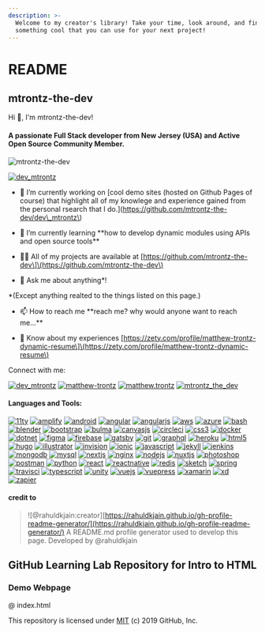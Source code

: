 ```yaml
---
description: >-
  Welcome to my creator's library! Take your time, look around, and find
  something cool that you can use for your next project!
---
```


# README



## mtrontz-the-dev

Hi 👋, I'm mtrontz-the-dev!

#### A passionate Full Stack developer from New Jersey \(USA\) and Active Open Source Community Member.

![mtrontz-the-dev](https://komarev.com/ghpvc/?username=mtrontz-the-dev&label=Profile%20views&color=0e75b6&style=flat)

 [![dev\_mtrontz](https://img.shields.io/twitter/follow/dev_mtrontz?logo=twitter&style=for-the-badge)](https://twitter.com/dev_mtrontz)

- 🔭 I’m currently working on \[cool demo sites \(hosted on Github Pages of course\) that highlight all of my knowlege and experience gained from the personal rsearch that I do.\]\(https://github.com/mtrontz-the-dev/dev\_mtrontz\)

- 🌱 I’m currently learning \*\*how to develop dynamic modules using APIs and open source tools\*\*

- 👨‍💻 All of my projects are available at \[https://github.com/mtrontz-the-dev\]\(https://github.com/mtrontz-the-dev\)

- 💬 Ask me about anything\*!

\*\(Except anything realted to the things listed on this page.\)

- 📫 How to reach me \*\*reach me? why would anyone want to reach me...\*\*

- 📄 Know about my experiences \[https://zety.com/profile/matthew-trontz-dynamic-resume\]\(https://zety.com/profile/matthew-trontz-dynamic-resume\)

Connect with me:

 [![dev\_mtrontz](https://raw.githubusercontent.com/rahuldkjain/github-profile-readme-generator/master/src/images/icons/Social/twitter.svg)](https://twitter.com/dev_mtrontz) [![matthew-trontz](https://raw.githubusercontent.com/rahuldkjain/github-profile-readme-generator/master/src/images/icons/Social/linked-in-alt.svg)](https://linkedin.com/in/matthew-trontz) [![matthew.trontz](https://raw.githubusercontent.com/rahuldkjain/github-profile-readme-generator/master/src/images/icons/Social/facebook.svg)](https://fb.com/matthew.trontz) [![mtrontz\_the\_dev](https://raw.githubusercontent.com/rahuldkjain/github-profile-readme-generator/master/src/images/icons/Social/instagram.svg)](https://instagram.com/mtrontz_the_dev)

#### Languages and Tools:

 [![11ty](https://gist.githubusercontent.com/vivek32ta/c7f7bf583c1fb1c58d89301ea40f37fd/raw/f4c85cce5790758286b8f155ef9a177710b995df/11ty.svg)](https://www.11ty.dev/) [![amplify](https://docs.amplify.aws/assets/logo-dark.svg)](https://aws.amazon.com/amplify/) [![android](https://raw.githubusercontent.com/devicons/devicon/master/icons/android/android-original-wordmark.svg)](https://developer.android.com) [![angular](https://angular.io/assets/images/logos/angular/angular.svg)](https://angular.io) [![angularjs](https://raw.githubusercontent.com/devicons/devicon/master/icons/angularjs/angularjs-original-wordmark.svg)](https://angular.io) [![aws](https://raw.githubusercontent.com/devicons/devicon/master/icons/amazonwebservices/amazonwebservices-original-wordmark.svg)](https://aws.amazon.com) [![azure](https://www.vectorlogo.zone/logos/microsoft_azure/microsoft_azure-icon.svg)](https://azure.microsoft.com/en-in/) [![bash](https://www.vectorlogo.zone/logos/gnu_bash/gnu_bash-icon.svg)](https://www.gnu.org/software/bash/) [![blender](https://download.blender.org/branding/community/blender_community_badge_white.svg)](https://www.blender.org/) [![bootstrap](https://raw.githubusercontent.com/devicons/devicon/master/icons/bootstrap/bootstrap-plain-wordmark.svg)](https://getbootstrap.com) [![bulma](https://raw.githubusercontent.com/gilbarbara/logos/804dc257b59e144eaca5bc6ffd16949752c6f789/logos/bulma.svg)](https://bulma.io/) [![canvasjs](https://raw.githubusercontent.com/Hardik0307/Hardik0307/master/assets/canvasjs-charts.svg)](https://canvasjs.com) [![circleci](https://www.vectorlogo.zone/logos/circleci/circleci-icon.svg)](https://circleci.com) [![css3](https://raw.githubusercontent.com/devicons/devicon/master/icons/css3/css3-original-wordmark.svg)](https://www.w3schools.com/css/) [![docker](https://raw.githubusercontent.com/devicons/devicon/master/icons/docker/docker-original-wordmark.svg)](https://www.docker.com/) [![dotnet](https://raw.githubusercontent.com/devicons/devicon/master/icons/dot-net/dot-net-original-wordmark.svg)](https://dotnet.microsoft.com/) [![figma](https://www.vectorlogo.zone/logos/figma/figma-icon.svg)](https://www.figma.com/) [![firebase](https://www.vectorlogo.zone/logos/firebase/firebase-icon.svg)](https://firebase.google.com/) [![gatsby](https://www.vectorlogo.zone/logos/gatsbyjs/gatsbyjs-icon.svg)](https://www.gatsbyjs.com/) [![git](https://www.vectorlogo.zone/logos/git-scm/git-scm-icon.svg)](https://git-scm.com/) [![graphql](https://www.vectorlogo.zone/logos/graphql/graphql-icon.svg)](https://graphql.org) [![heroku](https://www.vectorlogo.zone/logos/heroku/heroku-icon.svg)](https://heroku.com) [![html5](https://raw.githubusercontent.com/devicons/devicon/master/icons/html5/html5-original-wordmark.svg)](https://www.w3.org/html/) [![hugo](https://api.iconify.design/logos-hugo.svg)](https://gohugo.io/) [![illustrator](https://www.vectorlogo.zone/logos/adobe_illustrator/adobe_illustrator-icon.svg)](https://www.adobe.com/in/products/illustrator.html) [![invision](https://www.vectorlogo.zone/logos/invisionapp/invisionapp-icon.svg)](https://www.invisionapp.com/) [![ionic](https://upload.wikimedia.org/wikipedia/commons/d/d1/Ionic_Logo.svg)](https://ionicframework.com) [![javascript](https://raw.githubusercontent.com/devicons/devicon/master/icons/javascript/javascript-original.svg)](https://developer.mozilla.org/en-US/docs/Web/JavaScript) [![jekyll](https://www.vectorlogo.zone/logos/jekyllrb/jekyllrb-icon.svg)](https://jekyllrb.com/) [![jenkins](https://www.vectorlogo.zone/logos/jenkins/jenkins-icon.svg)](https://www.jenkins.io) [![mongodb](https://raw.githubusercontent.com/devicons/devicon/master/icons/mongodb/mongodb-original-wordmark.svg)](https://www.mongodb.com/) [![mysql](https://raw.githubusercontent.com/devicons/devicon/master/icons/mysql/mysql-original-wordmark.svg)](https://www.mysql.com/) [![nextjs](https://cdn.worldvectorlogo.com/logos/nextjs-3.svg)](https://nextjs.org/) [![nginx](https://raw.githubusercontent.com/devicons/devicon/master/icons/nginx/nginx-original.svg)](https://www.nginx.com) [![nodejs](https://raw.githubusercontent.com/devicons/devicon/master/icons/nodejs/nodejs-original-wordmark.svg)](https://nodejs.org) [![nuxtjs](https://www.vectorlogo.zone/logos/nuxtjs/nuxtjs-icon.svg)](https://nuxtjs.org/) [![photoshop](https://raw.githubusercontent.com/devicons/devicon/master/icons/photoshop/photoshop-line.svg)](https://www.photoshop.com/en) [![postman](https://www.vectorlogo.zone/logos/getpostman/getpostman-icon.svg)](https://postman.com) [![python](https://raw.githubusercontent.com/devicons/devicon/master/icons/python/python-original.svg)](https://www.python.org) [![react](https://raw.githubusercontent.com/devicons/devicon/master/icons/react/react-original-wordmark.svg)](https://reactjs.org/) [![reactnative](https://reactnative.dev/img/header_logo.svg)](https://reactnative.dev/) [![redis](https://raw.githubusercontent.com/devicons/devicon/master/icons/redis/redis-original-wordmark.svg)](https://redis.io) [![sketch](https://www.vectorlogo.zone/logos/sketchapp/sketchapp-icon.svg)](https://www.sketch.com/) [![spring](https://www.vectorlogo.zone/logos/springio/springio-icon.svg)](https://spring.io/) [![travisci](https://www.vectorlogo.zone/logos/travis-ci/travis-ci-icon.svg)](https://travis-ci.org) [![typescript](https://raw.githubusercontent.com/devicons/devicon/master/icons/typescript/typescript-original.svg)](https://www.typescriptlang.org/) [![unity](https://www.vectorlogo.zone/logos/unity3d/unity3d-icon.svg)](https://unity.com/) [![vuejs](https://raw.githubusercontent.com/devicons/devicon/master/icons/vuejs/vuejs-original-wordmark.svg)](https://vuejs.org/) [![vuepress](https://raw.githubusercontent.com/AliasIO/wappalyzer/master/src/drivers/webextension/images/icons/VuePress.svg)](https://vuepress.vuejs.org/) [![xamarin](https://raw.githubusercontent.com/detain/svg-logos/780f25886640cef088af994181646db2f6b1a3f8/svg/xamarin.svg)](https://dotnet.microsoft.com/apps/xamarin) [![xd](https://cdn.worldvectorlogo.com/logos/adobe-xd.svg)](https://www.adobe.com/products/xd.html) [![zapier](https://www.vectorlogo.zone/logos/zapier/zapier-icon.svg)](https://zapier.com)

#### credit to

> !\[@rahuldkjain:creator\][https://rahuldkjain.github.io/gh-profile-readme-generator/](https://rahuldkjain.github.io/gh-profile-readme-generator/) A README.md profile generator used to develop this page. Developed by @rahuldkjain

## GitHub Learning Lab Repository for Intro to HTML

### Demo Webpage

@ index.html

This repository is licensed under [MIT](https://github.com/mtrontz-the-dev/mtrontz-the-dev/tree/70f9d5d0d014f9448d072ff989c1ad6d92410dbf/LICENSE/README.md) \(c\) 2019 GitHub, Inc.

